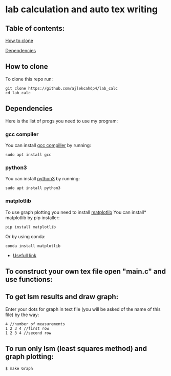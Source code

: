# lab calculation and auto tex writing
## Table of contents:

[How to clone](#How_to_clone)

[Dependencies](#Dependencies)
## How to clone
To clone this repo run:
```
git clone https://github.com/ajlekcahdp4/lab_calc
cd lab_calc
```
## Dependencies
Here is the list of progs you need to use my program:
### gcc compiler
You can install [gcc compiller](https://gcc.gnu.org) by running:
```
sudo apt install gcc
```
### python3
You can install [python3](https://www.python.org/downloads/) by running:
```
sudo apt install python3
```
### matplotlib
To use graph plotting you need to install [matplotlib](https://matplotlib.org)
You can install* matplotlib by pip installer:
```
pip install matplotlib
```
Or by using conda:
```
conda install matplotlib
```
* [Usefull link](https://matplotlib.org/stable/users/getting_started/)
## To construct your own tex file open "main.c" and use functions:

## To get lsm results and draw graph:
Enter your dots for graph in text file (you will be asked of the name of this file) by the way:
```
4 //number of measurements
1 2 3 4 //first row
1 2 3 4 //second row
```
## To run only lsm (least squares method) and graph plotting:

```
$ make Graph
```
